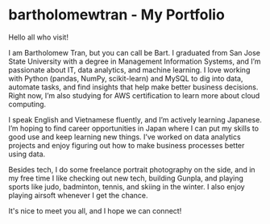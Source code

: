 # bartholomewtran - My Portfolio
Hello all who visit!

I am Bartholomew Tran, but you can call be Bart. I graduated from San Jose State University with a degree in Management Information Systems, and I’m passionate about IT, data analytics, and machine learning. I love working with Python (pandas, NumPy, scikit-learn) and MySQL to dig into data, automate tasks, and find insights that help make better business decisions. Right now, I’m also studying for AWS certification to learn more about cloud computing.

I speak English and Vietnamese fluently, and I’m actively learning Japanese. I’m hoping to find career opportunities in Japan where I can put my skills to good use and keep learning new things. I’ve worked on data analytics projects and enjoy figuring out how to make business processes better using data.

Besides tech, I do some freelance portrait photography on the side, and in my free time I like checking out new tech, building Gunpla, and playing sports like judo, badminton, tennis, and skiing in the winter. I also enjoy playing airsoft whenever I get the chance.

It's nice to meet you all, and I hope we can connect!
